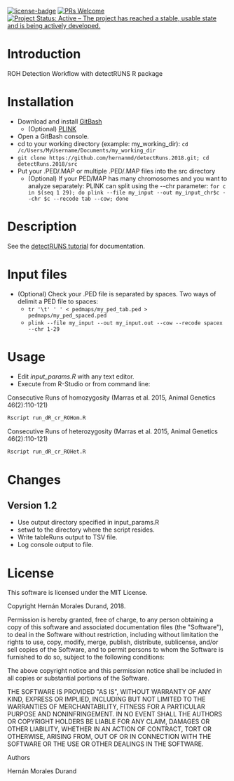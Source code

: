 [![license-badge](https://img.shields.io/badge/license-MIT-blue.svg)](https://img.shields.io/badge/license-MIT-blue.svg)
[![PRs Welcome](https://img.shields.io/badge/PRs-welcome-brightgreen.svg?style=flat-square)](http://makeapullrequest.com)
[![Project Status: Active – The project has reached a stable, usable state and is being actively developed.](http://www.repostatus.org/badges/latest/active.svg)](http://www.repostatus.org/#active)

# Introduction

ROH Detection Workflow with detectRUNS R package

# Installation

  - Download and install [GitBash](http://www.techoism.com/how-to-install-git-bash-on-windows/)
    - (Optional) [PLINK](https://www.youtube.com/watch?v=I62fp9HB0kg&feature=youtu.be)
  - Open a GitBash console.
  - cd to your working directory (example: my_working_dir): ```cd /c/Users/MyUsername/Documents/my_working_dir```
  - ```git clone https://github.com/hernanmd/detectRuns.2018.git; cd detectRuns.2018/src```
  - Put your .PED/.MAP or multiple .PED/.MAP files into the src directory
    - (Optional) If your PED/MAP has many chromosomes and you want to analyze separately: PLINK can split using the --chr parameter: ```for c in $(seq 1 29); do plink --file my_input --out my_input_chr$c --chr $c --recode tab --cow; done```

# Description

See the [detectRUNS tutorial](https://cran.r-project.org/web/packages/detectRUNS/vignettes/detectRUNS.vignette.html) for documentation.

# Input files

  - (Optional) Check your .PED file is separated by spaces. Two ways of delimit a PED file to spaces:
    - ```tr '\t' ' ' < pedmaps/my_ped_tab.ped > pedmaps/my_ped_spaced.ped```
    - ```plink --file my_input --out my_input.out --cow --recode spacex --chr 1-29```

# Usage

  - Edit *input_params.R* with any text editor.
  - Execute from R-Studio or from command line:

Consecutive Runs of homozygosity (Marras et al. 2015, Animal Genetics 46(2):110-121)
```bash
Rscript run_dR_cr_ROHom.R
```

Consecutive Runs of heterozygosity (Marras et al. 2015, Animal Genetics 46(2):110-121)
```bash
Rscript run_dR_cr_ROHet.R
```
# Changes

## Version 1.2

  - Use output directory specified in input_params.R
  - setwd to the directory where the script resides.
  - Write tableRuns output to TSV file.
  - Log console output to file.

# License

This software is licensed under the MIT License.

Copyright Hernán Morales Durand, 2018.

Permission is hereby granted, free of charge, to any person obtaining a copy of this software and associated documentation files (the "Software"), to deal in the Software without restriction, including without limitation the rights to use, copy, modify, merge, publish, distribute, sublicense, and/or sell copies of the Software, and to permit persons to whom the Software is furnished to do so, subject to the following conditions:

The above copyright notice and this permission notice shall be included in all copies or substantial portions of the Software.

THE SOFTWARE IS PROVIDED "AS IS", WITHOUT WARRANTY OF ANY KIND, EXPRESS OR IMPLIED, INCLUDING BUT NOT LIMITED TO THE WARRANTIES OF MERCHANTABILITY, FITNESS FOR A PARTICULAR PURPOSE AND NONINFRINGEMENT. IN NO EVENT SHALL THE AUTHORS OR COPYRIGHT HOLDERS BE LIABLE FOR ANY CLAIM, DAMAGES OR OTHER LIABILITY, WHETHER IN AN ACTION OF CONTRACT, TORT OR OTHERWISE, ARISING FROM, OUT OF OR IN CONNECTION WITH THE SOFTWARE OR THE USE OR OTHER DEALINGS IN THE SOFTWARE.

Authors

Hernán Morales Durand
